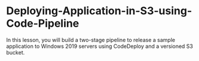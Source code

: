 # Deploying-Application-in-S3-using-Code-Pipeline
In this lesson, you will build a two-stage pipeline to release a sample application to Windows 2019 servers using CodeDeploy and a versioned S3 bucket.
